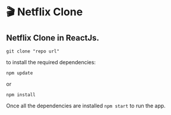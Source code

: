 # 🎬 Netflix Clone

## Netflix Clone in ReactJs.

`git clone "repo url"`

to install the required dependencies:

`npm update`

or

`npm install`

Once all the dependencies are installed `npm start` to run the app.
